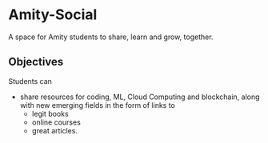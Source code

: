 # Amity-Social
A space for Amity students to share, learn and grow, together.

## Objectives
Students can 
* share resources for coding, ML, Cloud Computing and blockchain, along with   new emerging fields in the form of links to 
    * legit books
    * online courses
    * great articles.


